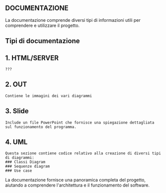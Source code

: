 ## DOCUMENTAZIONE
La documentazione comprende diversi tipi di informazioni utili per comprendere e utilizzare il progetto.

## Tipi di documentazione

## 1. HTML/SERVER
    ???

## 2. OUT
    Contiene le immagini dei vari diagrammi

## 3. Slide
    Include un file PowerPoint che fornisce una spiegazione dettagliata sul funzionamento del programma.

## 4. UML
    Questa sezione contiene codice relativo alla creazione di diversi tipi di diagrammi:
    ### Classi Diagram
    ### Sequenze diagram
    ### Use case

La documentazione fornisce una panoramica completa del progetto, aiutando a comprendere l'architettura e il funzionamento del software.